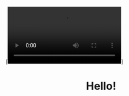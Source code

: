 [![Banner for bry-beep](https://github.com/bry-beep/bry-beep/blob/main/assets/sailing_vid.mp4)]
<h1 align='center'>Hello!</h1>
